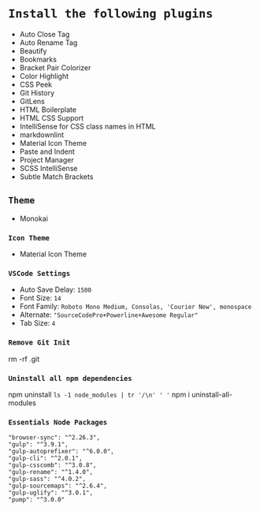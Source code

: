 # `Install the following plugins`

* Auto Close Tag
* Auto Rename Tag
* Beautify
* Bookmarks
* Bracket Pair Colorizer
* Color Highlight
* CSS Peek
* Git History
* GitLens
* HTML Boilerplate
* HTML CSS Support
* IntelliSense for CSS class names in HTML
* markdownlint
* Material Icon Theme
* Paste and Indent
* Project Manager
* SCSS IntelliSense
* Subtle Match Brackets

## `Theme`

* Monokai

### `Icon Theme`

* Material Icon Theme

### `VSCode Settings`

* Auto Save Delay: `1500`
* Font Size: `14`
* Font Family: `Roboto Mono Medium, Consolas, 'Courier New', monospace`
* Alternate: `"SourceCodePro+Powerline+Awesome Regular"`
* Tab Size: `4`

### `Remove Git Init`

rm -rf .git

### `Uninstall all npm dependencies`

npm uninstall `ls -1 node_modules | tr '/\n' ' '`
npm i uninstall-all-modules

### `Essentials Node Packages`

    "browser-sync": "^2.26.3",
    "gulp": "^3.9.1",
    "gulp-autoprefixer": "^6.0.0",
    "gulp-cli": "^2.0.1",
    "gulp-csscomb": "^3.0.8",
    "gulp-rename": "^1.4.0",
    "gulp-sass": "^4.0.2",
    "gulp-sourcemaps": "^2.6.4",
    "gulp-uglify": "^3.0.1",
    "pump": "^3.0.0"

